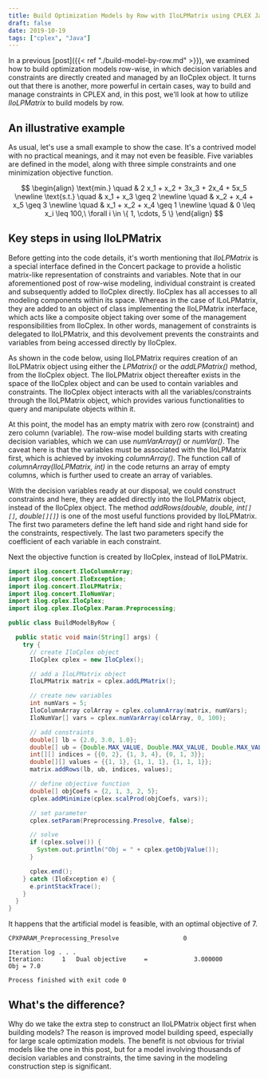 ```yaml
---
title: Build Optimization Models by Row with IloLPMatrix using CPLEX Java API
draft: false
date: 2019-10-19
tags: ["cplex", "Java"]
---
```


In a previous [post]({{< ref "./build-model-by-row.md" >}}), we examined how to build optimization models row-wise, in which decision variables and constraints are directly created and managed by an IloCplex object.
It turns out that there is another, more powerful in certain cases, way to build and manage constraints in CPLEX and, in this post, we'll look at how to utilize *IloLPMatrix* to build models by row.

## An illustrative example

As usual, let's use a small example to show the case.
It's a contrived model with no practical meanings, and it may not even be feasible.
Five variables are defined in the model, along with three simple constraints and one minimization objective function.

$$
\begin{align}
\text{min.} \quad & 2 x_1 + x_2 + 3x_3 + 2x_4 + 5x_5 \newline
\text{s.t.} \quad & x_1 + x_3 \geq 2 \newline
\quad & x_2 + x_4 + x_5 \geq 3 \newline
\quad & x_1 + x_2 + x_4 \geq 1 \newline
\quad & 0 \leq x_i \leq 100,\ \forall i \in \{ 1, \cdots, 5 \}
\end{align}
$$

## Key steps in using IloLPMatrix

Before getting into the code details, it's worth mentioning that *IloLPMatrix* is a special interface defined in the Concert package to provide a holistic matrix-like representation of constraints and variables.
Note that in our aforementioned post of row-wise modeling, individual constraint is created and subsequently added to IloCplex directly.
IloCplex has all accesses to all modeling components within its space.
Whereas in the case of ILoLPMatrix, they are added to an object of class implementing the IloLPMatrix interface, which acts like a composite object taking over some of the management responsibilities from IloCplex.
In other words, management of constraints is delegated to IloLPMatrix, and this devolvement prevents the constraints and variables from being accessed directly by IloCplex.

As shown in the code below, using IloLPMatrix requires creation of an IloLPMatrix object using either the *LPMatrix()* or the *addLPMatrix()* method, from the IloCplex object. 
The IloLPMatrix object thereafter exists in the space of the IloCplex object and can be used to contain variables and constraints. 
The IloCplex object interacts with all the variables/constraints through the IloLPMatrix object, which provides various functionalities to query and manipulate objects within it.


At this point, the model has an empty matrix with zero row (constraint) and zero column (variable).
The row-wise model building starts with creating decision variables, which we can use *numVarArray()* or *numVar()*.
The caveat here is that the variables must be associated with the IloLPMatrix first, which is achieved by invoking *columnArray()*. 
The function call of *columnArray(IloLPMatrix, int)* in the code returns an array of empty columns, which is further used to create an array of variables.

With the decision variables ready at our disposal, we could construct constraints and here, they are added directly into the IloLPMatrix object, instead of the IloCplex object.
The method *addRows(double, double, int`[][]`, double`[][]`)* is one of the most useful functions provided by IloLPMatrix. 
The first two parameters define the left hand side and right hand side for the constraints, respectively.
The last two parameters specify the coefficient of each variable in each constraint. 

Next the objective function is created by IloCplex, instead of IloLPMatrix. 

```java
import ilog.concert.IloColumnArray;
import ilog.concert.IloException;
import ilog.concert.IloLPMatrix;
import ilog.concert.IloNumVar;
import ilog.cplex.IloCplex;
import ilog.cplex.IloCplex.Param.Preprocessing;

public class BuildModelByRow {

  public static void main(String[] args) {
    try {
      // create IloCplex object
      IloCplex cplex = new IloCplex();

      // add a IloLPMatrix object
      IloLPMatrix matrix = cplex.addLPMatrix();

      // create new variables
      int numVars = 5;
      IloColumnArray colArray = cplex.columnArray(matrix, numVars);
      IloNumVar[] vars = cplex.numVarArray(colArray, 0, 100);

      // add constraints
      double[] lb = {2.0, 3.0, 1.0};
      double[] ub = {Double.MAX_VALUE, Double.MAX_VALUE, Double.MAX_VALUE};
      int[][] indices = {{0, 2}, {1, 3, 4}, {0, 1, 3}};
      double[][] values = {{1, 1}, {1, 1, 1}, {1, 1, 1}};
      matrix.addRows(lb, ub, indices, values);

      // define objective function
      double[] objCoefs = {2, 1, 3, 2, 5};
      cplex.addMinimize(cplex.scalProd(objCoefs, vars));

      // set parameter
      cplex.setParam(Preprocessing.Presolve, false);

      // solve
      if (cplex.solve()) {
        System.out.println("Obj = " + cplex.getObjValue());
      }

      cplex.end();
    } catch (IloException e) {
      e.printStackTrace();
    }
  }
}
```

It happens that the artificial model is feasible, with an optimal objective of 7.

```log
CPXPARAM_Preprocessing_Presolve                  0

Iteration log . . .
Iteration:     1   Dual objective     =             3.000000
Obj = 7.0

Process finished with exit code 0
```

## What's the difference?

Why do we take the extra step to construct an IloLPMatrix object first when building models?
The reason is improved model building speed, especially for large scale optimization models.
The benefit is not obvious for trivial models like the one in this post, but for a model involving thousands of decision variables and constraints, the time saving in the modeling construction step is significant. 